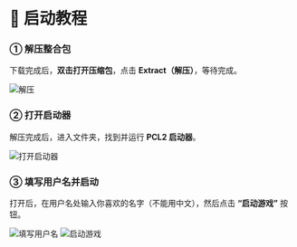 # 🚀 启动教程

### ① 解压整合包

下载完成后，**双击打开压缩包**，点击 **Extract（解压）**，等待完成。

![解压](https://pic.swtmax.top/file/docs/1757838072790_image.png)

### ② 打开启动器

解压完成后，进入文件夹，找到并运行 **PCL2 启动器**。

![打开启动器](https://pic.swtmax.top/file/docs/1757838144838_image.png)

### ③ 填写用户名并启动

打开后，在用户名处输入你喜欢的名字（不能用中文），然后点击 **“启动游戏”** 按钮。

![填写用户名](https://pic.swtmax.top/file/docs/1757838175699_image.png)
![启动游戏](https://pic.swtmax.top/file/docs/1757838196973_image.png)
